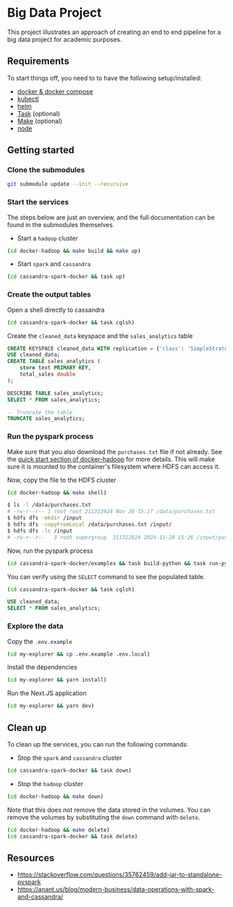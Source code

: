 # Big Data Project

This project illustrates an approach of creating an end to end pipeline for a big data project for academic purposes.

## Requirements

To start things off, you need to to have the following setup/installed:

<!-- - A local kubernetes cluster (e.g. [minikube](https://minikube.sigs.k8s.io/docs/start/))
- [fission](https://fission.io/docs/installation/) -->

- [docker & docker compose](https://www.docker.com/)
- [kubectl](https://kubernetes.io/docs/reference/kubectl/)
- [helm](https://helm.sh/)
- [Task](https://taskfile.dev/usage/) (optional)
- [Make](https://www.gnu.org/software/make/) (optional)
- [node](https://nodejs.org/en)

## Getting started

### Clone the submodules

```bash
git submodule update --init --recursive
```

### Start the services

The steps below are just an overview, and the full documentation can be found in the submodules themselves.

- Start a `hadoop` cluster

```bash
(cd docker-hadoop && make build && make up)
```

- Start `spark` and `cassandra`

```bash
(cd cassandra-spark-docker && task up)
```

### Create the output tables

Open a shell directly to cassandra

```bash
(cd cassandra-spark-docker && task cqlsh)
```

Create the `cleaned_data` keyspace and the `sales_analytics` table

```sql
CREATE KEYSPACE cleaned_data WITH replication = {'class': 'SimpleStrategy', 'replication_factor': 1};
USE cleaned_data;
CREATE TABLE sales_analytics (
    store text PRIMARY KEY,
    total_sales double
);

DESCRIBE TABLE sales_analytics;
SELECT * FROM sales_analytics;

-- Truncate the table
TRUNCATE sales_analytics;
```

### Run the pyspark process

Make sure that you also download the `purchases.txt` file if not already.
See the [quick start section of docker-hadoop](docker-hadoop/README.md#quick-start) for more details.
This will make sure it is mounted to the container's filesystem where HDFS can access it.

Now, copy the file to the HDFS cluster

```bash
(cd docker-hadoop && make shell)

$ ls -l /data/purchases.txt
# -rw-r--r-- 1 root root 211312924 Nov 20 15:17 /data/purchases.txt
$ hdfs dfs -mkdir /input
$ hdfs dfs -copyFromLocal /data/purchases.txt /input/
$ hdfs dfs -ls /input
# -rw-r--r--   3 root supergroup  211312924 2024-11-20 15:26 /input/purchases.txt
```

Now, run the pyspark process

```bash
(cd cassandra-spark-docker/examples && task build-python && task run-python)
```

You can verify using the `SELECT` command to see the populated table.

```bash
(cd cassandra-spark-docker && task cqlsh)
```

```sql
USE cleaned_data;
SELECT * FROM sales_analytics;
```

### Explore the data

Copy the `.env.example`

```bash
(cd my-explorer && cp .env.example .env.local)
```

Install the dependencies

```bash
(cd my-explorer && yarn install)
```

Run the Next.JS application

```bash
(cd my-explorer && yarn dev)
```

## Clean up

To clean up the services, you can run the following commands:

- Stop the `spark` and `cassandra` cluster

```bash
(cd cassandra-spark-docker && task down)
```

- Stop the `hadoop` cluster

```bash
(cd docker-hadoop && make down)
```

Note that this does not remove the data stored in the volumes. You can remove the volumes by substituting the `down` command with `delete`.

```bash
(cd docker-hadoop && make delete)
(cd cassandra-spark-docker && task delete)
```

## Resources

- <https://stackoverflow.com/questions/35762459/add-jar-to-standalone-pyspark>
- <https://anant.us/blog/modern-business/data-operations-with-spark-and-cassandra/>
